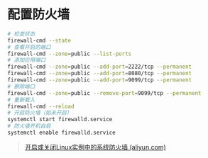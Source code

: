 # 配置防火墙

```bash
# 检查状态
firewall-cmd --state
# 查看开启的端口
firewall-cmd --zone=public --list-ports 
# 添加应用端口
firewall-cmd --zone=public --add-port=2222/tcp --permanent
firewall-cmd --zone=public --add-port=8080/tcp --permanent
firewall-cmd --zone=public --add-port=9099/tcp --permanent
# 删除端口
firewall-cmd --zone=public --remove-port=9099/tcp --permanent
# 重新载入
firewall-cmd --reload
# 开启防火墙（如未开启）
systemctl start firewalld.service
# 防火墙开机自启
systemctl enable firewalld.service
```

> [开启或关闭Linux实例中的系统防火墙 (aliyun.com)](https://help.aliyun.com/document_detail/175507.html)

